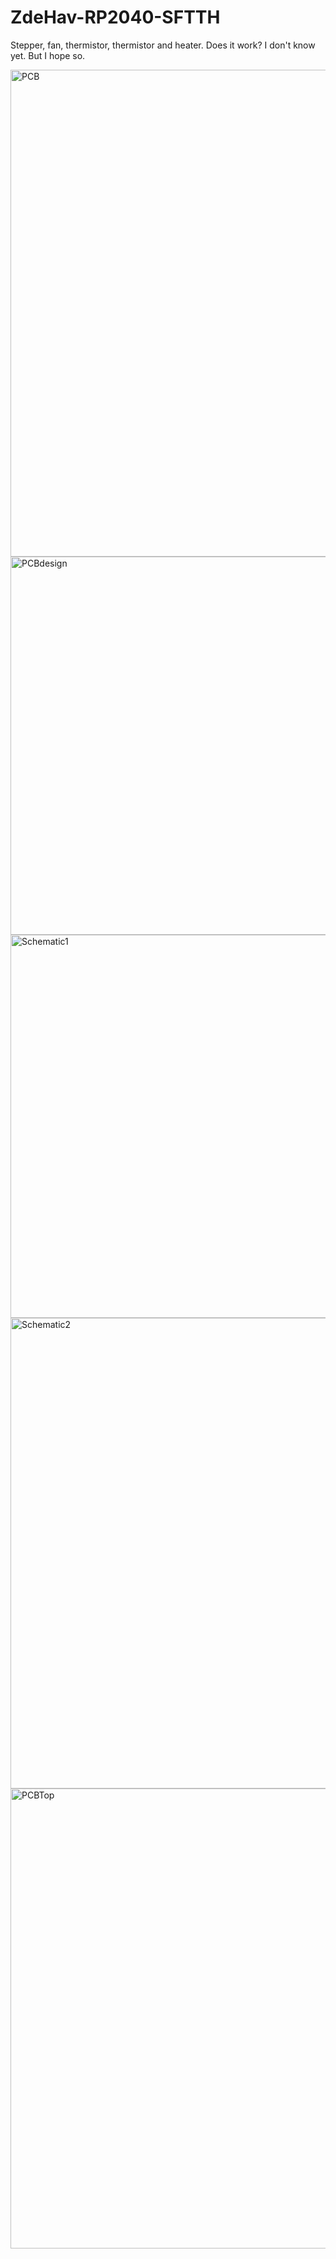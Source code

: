 # ZdeHav-RP2040-SFTTH
Stepper, fan, thermistor, thermistor and heater. Does it work? I don't know yet. But I hope so.

<img width="886" height="779" alt="PCB" src="https://github.com/user-attachments/assets/b6576509-27fa-425f-97a1-5562abe26a78" />
<img width="623" height="605" alt="PCBdesign" src="https://github.com/user-attachments/assets/b5b6142b-2b0c-4fd7-bd9c-e7e71a5c1791" />
<img width="840" height="613" alt="Schematic1" src="https://github.com/user-attachments/assets/3cc67eb4-0d97-438d-b7c7-54a4c7fc2571" />
<img width="1049" height="753" alt="Schematic2" src="https://github.com/user-attachments/assets/d7df54c6-c104-4efe-ac30-15c9fb7ac205" />
<img width="807" height="736" alt="PCBTop" src="https://github.com/user-attachments/assets/c0f4186c-2b55-4e79-9ae2-997eb147969a" />
